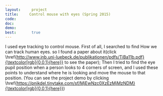 ```yaml
---
layout:     project
title:     Control mouse with eyes (Spring 2015)
code:  
doc:        
demo:
best:       true
---
```

I used eye tracking to control mouse. First of all, I searched to find How we can  track human eyes. so I found a paper about it(click  \href{http://www.inb.uni-luebeck.de/publikationen/pdfs/TiBa11b.pdf}{\textcolor[rgb]{0,0,1}{here}} to see the paper); Then I tried to find the eye pupil position when a person looks to 4 corners of screen, and I used these points to understand where he is looking and move the mouse to that position. (You can see the project demo by clicking \href{https://pnikdel.tinytake.com/sf/MjEwNzc0XzEzMjMzNDM}{\textcolor[rgb]{0,0,1}{here}})
